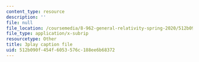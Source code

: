 ```yaml
---
content_type: resource
description: ''
file: null
file_location: /coursemedia/8-962-general-relativity-spring-2020/512b090f454f6053576c188ee6b68372_iRVfaR3N5K4.srt
file_type: application/x-subrip
resourcetype: Other
title: 3play caption file
uid: 512b090f-454f-6053-576c-188ee6b68372
---
```

